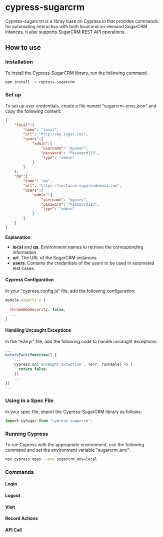# cypress-sugarcrm

Cypress-sugarcrm is a libray base on Cypress.io that provides commands for automating interactiso with both local and on-demand SugarCRM intances. It also supports SugarCRM REST API operations.

## How to use

### Installation

To install the Cypress-SugarCRM library, run the following command.

```bash
npm install -s cypress-sugarcrm
```

### Set up
To set up user credentials, create a file named "sugarcrm-envs.json" and copy the following content:

```json
{
    "local":{
        "name": "local",
        "url": "http://my.sugar.loc",
        "users":{
            "admin":{
                "username": "myuser",
                "password": "Password123",
                "type": "admin"
            }
        }
    },
    "qa":{
        "name": "qa",
        "url": "https://instance.sugarondemand.com",
        "users":{
            "admin":{
                "username": "myuser",
                "password": "Password123",
                "type": "admin"
            }
        }
    }
}
```

**Explanation**:

* **local** and **qa**. Environment names to retrieve the corresponding information.
* **url**. The URL of the SugarCRM instances.
* **users**. Contains the credentials of the users to be used in automated test cases.

#### Cypress Configuration

In your "cypress.config.js" file, add the following configuration:

```javascript
module.exports = {
  ...
  chromeWebSecurity: false,
  ...
}
```

#### Handling Uncaught Exceptions

In the "e2e.js" file, add the following code to handle uncaught exceptions:

```javascript
...
beforeEach(function() {
    ...
    Cypress.on('uncaught:exception', (err, runnable) => {
      return false;
    })
    ...
})
...
```

### Using in a Spec File

In your spec file, import the Cypress-SugarCRM library as follows:

```javascript
import cySugar from "cypress-sugarcrm";
```

### Running Cypress

To run Cypress with the appropriate environment, use the following command and set the environment variable "sugarcrm_env":

```bash
npx cypress open --env sugarcrm_env=local
```

### Commands

#### Login

#### Logout

#### Visit

#### Record Actions

#### API Call



